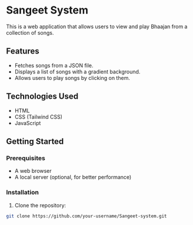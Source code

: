 # Sangeet System

This is a  web application that allows users to view and play Bhaajan from a collection of songs.

## Features

- Fetches songs from a JSON file.
- Displays a list of songs with a gradient background.
- Allows users to play songs by clicking on them.

## Technologies Used

- HTML
- CSS (Tailwind CSS)
- JavaScript

## Getting Started

### Prerequisites

- A web browser
- A local server (optional, for better performance)

### Installation

1. Clone the repository:

```sh
git clone https://github.com/your-username/Sangeet-system.git